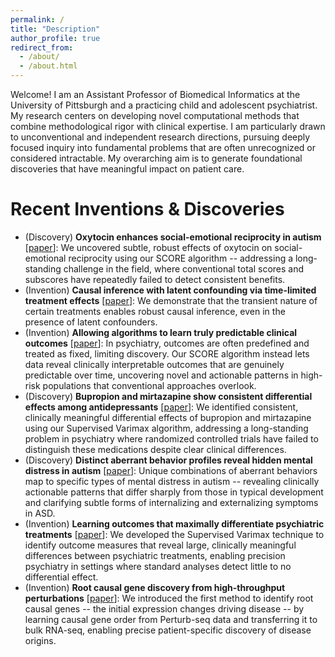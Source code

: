 ```yaml
---
permalink: /
title: "Description"
author_profile: true
redirect_from: 
  - /about/
  - /about.html
---
```


Welcome! I am an Assistant Professor of Biomedical Informatics at the University of Pittsburgh and a practicing child and adolescent psychiatrist. My research centers on developing novel computational methods that combine methodological rigor with clinical expertise. I am particularly drawn to unconventional and independent research directions, pursuing deeply focused inquiry into fundamental problems that are often unrecognized or considered intractable. My overarching aim is to generate foundational discoveries that have meaningful impact on patient care.

Recent Inventions & Discoveries
======
- (Discovery) **Oxytocin enhances social-emotional reciprocity in autism** [[paper](https://www.medrxiv.org/content/10.1101/2025.07.20.25331870v1)]: We uncovered subtle, robust effects of oxytocin on social-emotional reciprocity using our SCORE algorithm -- addressing a long-standing challenge in the field, where conventional total scores and subscores have repeatedly failed to detect consistent benefits.
- (Invention) **Causal inference with latent confounding via time-limited treatment effects** [[paper](https://arxiv.org/pdf/2506.16629)]: We demonstrate that the transient nature of certain treatments enables robust causal inference, even in the presence of latent confounders.
- (Invention) **Allowing algorithms to learn truly predictable clinical outcomes** [[paper](https://www.medrxiv.org/content/10.1101/2025.04.11.25325553v1)]: In psychiatry, outcomes are often predefined and treated as fixed, limiting discovery. Our SCORE algorithm instead lets data reveal clinically interpretable outcomes that are genuinely predictable over time, uncovering novel and actionable patterns in high-risk populations that conventional approaches overlook.
- (Discovery) **Bupropion and mirtazapine show consistent differential effects among antidepressants** [[paper](https://www.sciencedirect.com/science/article/pii/S0165032725009930)]: We identified consistent, clinically meaningful differential effects of bupropion and mirtazapine using our Supervised Varimax algorithm, addressing a long-standing problem in psychiatry where randomized controlled trials have failed to distinguish these medications despite clear clinical differences.
- (Discovery) **Distinct aberrant behavior profiles reveal hidden mental distress in autism** [[paper](https://www.medrxiv.org/content/10.1101/2025.02.01.25321517v2)]: Unique combinations of aberrant behaviors map to specific types of mental distress in autism -- revealing clinically actionable patterns that differ sharply from those in typical development and clarifying subtle forms of internalizing and externalizing symptoms in ASD.
- (Invention) **Learning outcomes that maximally differentiate psychiatric treatments** [[paper](https://www.medrxiv.org/content/10.1101/2024.12.03.24318424v4)]: We developed the Supervised Varimax technique to identify outcome measures that reveal large, clinically meaningful differences between psychiatric treatments, enabling precision psychiatry in settings where standard analyses detect little to no differential effect.
- (Invention) **Root causal gene discovery from high-throughput perturbations** [[paper](https://elifesciences.org/articles/100949)]: We introduced the first method to identify root causal genes -- the initial expression changes driving disease -- by learning causal gene order from Perturb-seq data and transferring it to bulk RNA-seq, enabling precise patient-specific discovery of disease origins.


